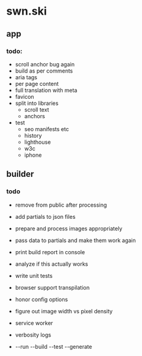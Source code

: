 # swn.ski

## app

### todo:

- scroll anchor bug again
- build as per comments
- aria tags
- per page content
- full translation with meta
- favicon
- split into libraries
  - scroll text
  - anchors
- test
  - seo manifests etc
  - history
  - lighthouse
  - w3c
  - iphone

## builder

### todo

- remove from public after processing
- add partials to json files
- prepare and process images appropriately
- pass data to partials and make them work again
- print build report in console
- analyze if this actually works
- write unit tests

- browser support transpilation
- honor config options
- figure out image width vs pixel density
- service worker
- verbosity logs
- --run --build --test --generate
